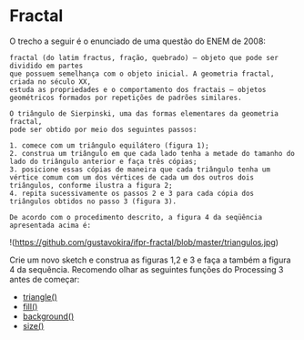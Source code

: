 # Fractal

O trecho a seguir é o enunciado de uma questão do ENEM de 2008:

```
fractal (do latim fractus, fração, quebrado) — objeto que pode ser dividido em partes 
que possuem semelhança com o objeto inicial. A geometria fractal, criada no século XX, 
estuda as propriedades e o comportamento dos fractais — objetos geométricos formados por repetições de padrões similares.
 
O triângulo de Sierpinski, uma das formas elementares da geometria fractal, 
pode ser obtido por meio dos seguintes passos:
 
1. comece com um triângulo equilátero (figura 1);
2. construa um triângulo em que cada lado tenha a metade do tamanho do lado do triângulo anterior e faça três cópias;
3. posicione essas cópias de maneira que cada triângulo tenha um vértice comum com um dos vértices de cada um dos outros dois triângulos, conforme ilustra a figura 2;
4. repita sucessivamente os passos 2 e 3 para cada cópia dos triângulos obtidos no passo 3 (figura 3).

De acordo com o procedimento descrito, a figura 4 da seqüência apresentada acima é:

```

!(https://github.com/gustavokira/ifpr-fractal/blob/master/triangulos.jpg)

Crie um novo sketch e construa as figuras 1,2 e 3 e faça a também a figura 4 da sequência. 
Recomendo olhar as seguintes funções do Processing 3 antes de começar:
- [triangle()](https://processing.org/reference/triangle_.html)
- [fill()](https://processing.org/reference/fill_.html)
- [background()](https://processing.org/reference/background_.html)
- [size()](https://processing.org/reference/size_.html)